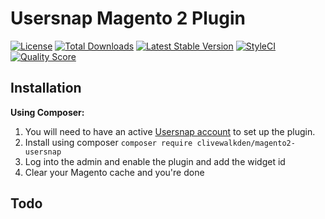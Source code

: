 # Usersnap Magento 2 Plugin

[![License][ico-license]][link-license]
[![Total Downloads][ico-downloads]][link-downloads]
[![Latest Stable Version][ico-version]][link-version]
[![StyleCI][ico-styleci]][link-styleci]
[![Quality Score][ico-code-quality]][link-code-quality]

## Installation
**Using Composer:**
1. You will need to have an active [Usersnap account](https://www.usersnap.com) to set up the plugin.
2. Install using composer `composer require clivewalkden/magento2-usersnap`
3. Log into the admin and enable the plugin and add the widget id
4. Clear your Magento cache and you're done


## Todo

[ico-license]: https://poser.pugx.org/clivewalkden/magento2-usersnap/license
[ico-downloads]: https://poser.pugx.org/clivewalkden/magento2-usersnap/downloads
[ico-version]: https://poser.pugx.org/clivewalkden/magento2-usersnap/v/stable
[ico-styleci]: https://github.styleci.io/repos/90132910/shield?branch=master
[ico-code-quality]: https://scrutinizer-ci.com/g/clivewalkden/magento2_usersnap/badges/quality-score.png?style=flat-square

[link-license]: ./LICENSE
[link-downloads]: https://packagist.org/packages/clivewalkden/magento2-usersnap
[link-version]: https://packagist.org/packages/clivewalkden/magento2-usersnap
[link-styleci]: https://github.styleci.io/repos/90132910?branch=master
[link-code-quality]: https://scrutinizer-ci.com/g/clivewalkden/
